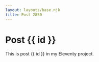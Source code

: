 ```yaml
---
layout: layouts/base.njk
title: Post 2850
---
```


# Post {{ id }}

This is post {{ id }} in my Eleventy project.
